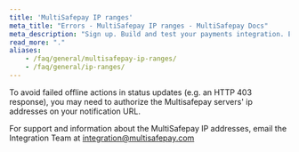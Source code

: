 ```yaml
---
title: 'MultiSafepay IP ranges'
meta_title: "Errors - MultiSafepay IP ranges - MultiSafepay Docs"
meta_description: "Sign up. Build and test your payments integration. Explore our products and services. Use our API reference, SDKs, and wrappers. Get support."
read_more: "."
aliases:
    - /faq/general/multisafepay-ip-ranges/
    - /faq/general/ip-ranges/
---
```

To avoid failed offline actions in status updates (e.g. an HTTP 403 response), you may need to authorize the Multisafepay servers' ip addresses on your notification URL. 

For support and information about the MultiSafepay IP addresses, email the Integration Team at <integration@multisafepay.com>
